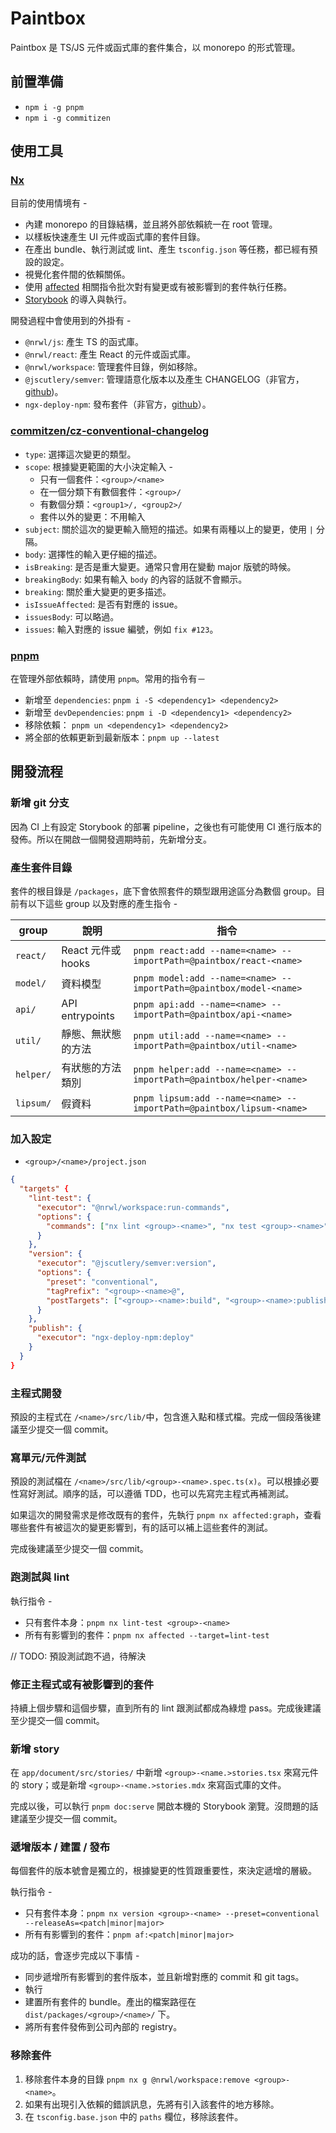 # Paintbox

Paintbox 是 TS/JS 元件或函式庫的套件集合，以 monorepo 的形式管理。

## 前置準備

- `npm i -g pnpm`
- `npm i -g commitizen`

## 使用工具

### [Nx](https://nx.dev/)

目前的使用情境有 - 

- 內建 monorepo 的目錄結構，並且將外部依賴統一在 root 管理。
- 以樣板快速產生 UI 元件或函式庫的套件目錄。
- 在產出 bundle、執行測試或 lint、產生 `tsconfig.json` 等任務，都已經有預設的設定。
- 視覺化套件間的依賴關係。
- 使用 [affected](https://nx.dev/using-nx/affected) 相關指令批次對有變更或有被影響到的套件執行任務。
- [Storybook](https://nx.dev/storybook/overview-react) 的導入與執行。

開發過程中會使用到的外掛有 -

- `@nrwl/js`: 產生 TS 的函式庫。
- `@nrwl/react`: 產生 React 的元件或函式庫。
- `@nrwl/workspace`: 管理套件目錄，例如移除。
- `@jscutlery/semver`: 管理語意化版本以及產生 CHANGELOG（非官方，[github](https://github.com/jscutlery/semver))。
- `ngx-deploy-npm`: 發布套件（非官方，[github](https://github.com/bikecoders/ngx-deploy-npm)）。

### [commitzen/cz-conventional-changelog](https://commitizen-tools.github.io/commitizen/)

- `type`: 選擇這次變更的類型。
- `scope`: 根據變更範圍的大小決定輸入 - 
   - 只有一個套件：`<group>/<name>`
   - 在一個分類下有數個套件：`<group>/`
   - 有數個分類：`<group1>/, <group2>/`
   - 套件以外的變更：不用輸入
- `subject`: 關於這次的變更輸入簡短的描述。如果有兩種以上的變更，使用 `|` 分隔。
- `body`: 選擇性的輸入更仔細的描述。
- `isBreaking`: 是否是重大變更。通常只會用在變動 major 版號的時候。
- `breakingBody`: 如果有輸入 `body` 的內容的話就不會顯示。
- `breaking`: 關於重大變更的更多描述。
- `isIssueAffected`: 是否有對應的 issue。
- `issuesBody`: 可以略過。
- `issues`: 輸入對應的 issue 編號，例如 `fix #123`。

### [pnpm](https://pnpm.io/)

在管理外部依賴時，請使用 `pnpm`。常用的指令有－
- 新增至 `dependencies`: `pnpm i -S <dependency1> <dependency2>`
- 新增至 `devDependencies`: `pnpm i -D <dependency1> <dependency2>`
- 移除依賴： `pnpm un <dependency1> <dependency2>`
- 將全部的依賴更新到最新版本：`pnpm up --latest`

## 開發流程

### 新增 git 分支

因為 CI 上有設定 Storybook 的部署 pipeline，之後也有可能使用 CI 進行版本的發佈。所以在開啟一個開發週期時前，先新增分支。

### 產生套件目錄

套件的根目錄是 `/packages`，底下會依照套件的類型跟用途區分為數個 group。目前有以下這些 group 以及對應的產生指令 - 

| group | 說明 | 指令 |
| -- | -- | -- |
| `react/` | React 元件或 hooks | `pnpm react:add --name=<name> --importPath=@paintbox/react-<name>` |
| `model/` | 資料模型 | `pnpm model:add --name=<name> --importPath=@paintbox/model-<name>` |
| `api/` | API entrypoints | `pnpm api:add --name=<name> --importPath=@paintbox/api-<name>` |
| `util/` | 靜態、無狀態的方法 | `pnpm util:add --name=<name> --importPath=@paintbox/util-<name>` |
| `helper/` | 有狀態的方法類別 | `pnpm helper:add --name=<name> --importPath=@paintbox/helper-<name>` |
| `lipsum/` | 假資料 | `pnpm lipsum:add --name=<name> --importPath=@paintbox/lipsum-<name>` |

### 加入設定

- `<group>/<name>/project.json`

```json
{
  "targets" {
    "lint-test": {
      "executor": "@nrwl/workspace:run-commands",
      "options": {
        "commands": ["nx lint <group>-<name>", "nx test <group>-<name>"]
      }
    },
    "version": {
      "executor": "@jscutlery/semver:version",
      "options": {
        "preset": "conventional",
        "tagPrefix": "<group>-<name>@",
        "postTargets": ["<group>-<name>:build", "<group>-<name>:publish"]
      }
    },
    "publish": {
      "executor": "ngx-deploy-npm:deploy"
    }
  }
}
```

### 主程式開發

預設的主程式在 `/<name>/src/lib/`中，包含進入點和樣式檔。完成一個段落後建議至少提交一個 commit。

### 寫單元/元件測試

預設的測試檔在 `/<name>/src/lib/<group>-<name>.spec.ts(x)`。可以根據必要性寫好測試。順序的話，可以遵循 TDD，也可以先寫完主程式再補測試。 

如果這次的開發需求是修改既有的套件，先執行 `pnpm nx affected:graph`，查看哪些套件有被這次的變更影響到，有的話可以補上這些套件的測試。

完成後建議至少提交一個 commit。

### 跑測試與 lint

執行指令 - 

- 只有套件本身：`pnpm nx lint-test <group>-<name>`
- 所有有影響到的套件：`pnpm nx affected --target=lint-test`

// TODO: 預設測試跑不過，待解決

### 修正主程式或有被影響到的套件

持續上個步驟和這個步驟，直到所有的 lint 跟測試都成為綠燈 pass。完成後建議至少提交一個 commit。

### 新增 story

在 `app/document/src/stories/` 中新增 `<group>-<name.>stories.tsx` 來寫元件的 story；或是新增 `<group>-<name.>stories.mdx` 來寫函式庫的文件。

完成以後，可以執行 `pnpm doc:serve` 開啟本機的 Storybook 瀏覽。沒問題的話建議至少提交一個 commit。

### 遞增版本 / 建置 / 發布

每個套件的版本號會是獨立的，根據變更的性質跟重要性，來決定遞增的層級。

執行指令 - 

- 只有套件本身：`pnpm nx version <group>-<name> --preset=conventional --releaseAs=<patch|minor|major>`
- 所有有影響到的套件：`pnpm af:<patch|minor|major>`

成功的話，會逐步完成以下事情 - 

- 同步遞增所有影響到的套件版本，並且新增對應的 commit 和 git tags。
- 執行
- 建置所有套件的 bundle。產出的檔案路徑在 `dist/packages/<group>/<name>/` 下。
- 將所有套件發佈到公司內部的 registry。

### 移除套件

1. 移除套件本身的目錄 `pnpm nx g @nrwl/workspace:remove <group>-<name>`。
2. 如果有出現引入依賴的錯誤訊息，先將有引入該套件的地方移除。
3. 在 `tsconfig.base.json` 中的 `paths` 欄位，移除該套件。